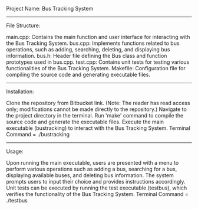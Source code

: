 Project Name: Bus Tracking System

**********************************************************************************
File Structure:

main.cpp: Contains the main function and user interface for interacting with the Bus Tracking System.
bus.cpp: Implements functions related to bus operations, such as adding, searching, deleting, and displaying bus information.
bus.h: Header file defining the Bus class and function prototypes used in bus.cpp.
test.cpp: Contains unit tests for testing various functionalities of the Bus Tracking System.
Makefile: Configuration file for compiling the source code and generating executable files.

**********************************************************************************
Installation:

Clone the repository from Bitbucket link. (Note: The reader has read access only; modifications cannot be made directly to the repository.)
Navigate to the project directory in the terminal.
Run 'make' command to compile the source code and generate the executable files.
Execute the main executable (bustracking) to interact with the Bus Tracking System.
Terminal Command = ./bustracking

**********************************************************************************
Usage:

Upon running the main executable, users are presented with a menu to perform various operations such as adding a bus, searching for a bus, displaying available buses, and deleting bus information.
The system prompts users to input their choice and provides instructions accordingly.
Unit tests can be executed by running the test executable (testbus), which verifies the functionality of the Bus Tracking System.
Terminal Command = ./testbus
